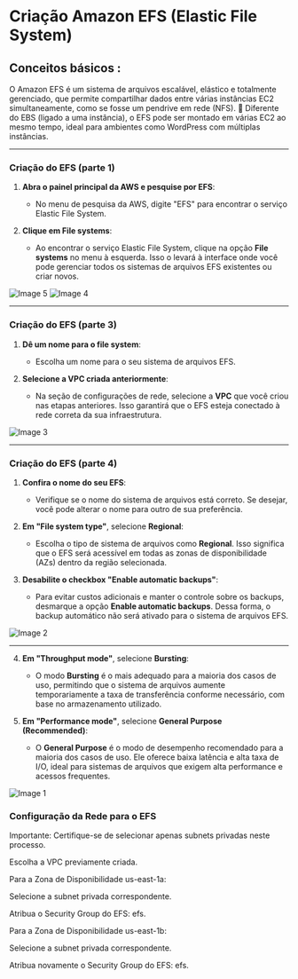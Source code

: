 # Criação  Amazon EFS (Elastic File System)

## Conceitos básicos :
O Amazon EFS é um sistema de arquivos escalável, elástico e totalmente gerenciado, que permite compartilhar dados entre várias instâncias EC2 simultaneamente, como se fosse um pendrive em rede (NFS).
🔹 Diferente do EBS (ligado a uma instância), o EFS pode ser montado em várias EC2 ao mesmo tempo, ideal para ambientes como WordPress com múltiplas instâncias.

---
### Criação do EFS (parte 1)

1. **Abra o painel principal da AWS e pesquise por EFS**:
   - No menu de pesquisa da AWS, digite "EFS" para encontrar o serviço Elastic File System.
   
2. **Clique em File systems**:
   - Ao encontrar o serviço Elastic File System, clique na opção **File systems** no menu à esquerda. Isso o levará à interface onde você pode gerenciar todos os sistemas de arquivos EFS existentes ou criar novos.

<img src="https://github.com/user-attachments/assets/b940c290-c511-436c-b4dd-752d60b7ac27" alt="Image 5">

<img src="https://github.com/user-attachments/assets/9378a141-d816-46de-8404-29af0bc2e297" alt="Image 4">

---
### Criação do EFS (parte 3)

1. **Dê um nome para o file system**:
   - Escolha um nome para o seu sistema de arquivos EFS. 

2. **Selecione a VPC criada anteriormente**:
   - Na seção de configurações de rede, selecione a **VPC** que você criou nas etapas anteriores. Isso garantirá que o EFS esteja conectado à rede correta da sua infraestrutura.

<img src="https://github.com/user-attachments/assets/3ddbf688-da87-4f13-bfa6-556ec39bcff8" alt="Image 3">

---
### Criação do EFS (parte 4)

1. **Confira o nome do seu EFS**:
   - Verifique se o nome do sistema de arquivos está correto. Se desejar, você pode alterar o nome para outro de sua preferência.

2. **Em "File system type"**, selecione **Regional**:
   - Escolha o tipo de sistema de arquivos como **Regional**. Isso significa que o EFS será acessível em todas as zonas de disponibilidade (AZs) dentro da região selecionada.

3. **Desabilite o checkbox "Enable automatic backups"**:
   - Para evitar custos adicionais e manter o controle sobre os backups, desmarque a opção **Enable automatic backups**. Dessa forma, o backup automático não será ativado para o sistema de arquivos EFS.

<img src="https://github.com/user-attachments/assets/fa73b210-1bcd-40bd-b240-41e3c9c540d5" alt="Image 2">

---

4. **Em "Throughput mode"**, selecione **Bursting**:
   - O modo **Bursting** é o mais adequado para a maioria dos casos de uso, permitindo que o sistema de arquivos aumente temporariamente a taxa de transferência conforme necessário, com base no armazenamento utilizado.

5. **Em "Performance mode"**, selecione **General Purpose (Recommended)**:
   - O **General Purpose** é o modo de desempenho recomendado para a maioria dos casos de uso. Ele oferece baixa latência e alta taxa de I/O, ideal para sistemas de arquivos que exigem alta performance e acessos frequentes.

<img src="https://github.com/user-attachments/assets/0dece95f-21e1-46a9-b2f2-231cbf0f3572" alt="Image 1">

 ### Configuração da Rede para o EFS
Importante: Certifique-se de selecionar apenas subnets privadas neste processo.

Escolha a VPC previamente criada.

Para a Zona de Disponibilidade us-east-1a:

Selecione a subnet privada correspondente.

Atribua o Security Group do EFS: efs.

Para a Zona de Disponibilidade us-east-1b:

Selecione a subnet privada correspondente.

Atribua novamente o Security Group do EFS: efs.


